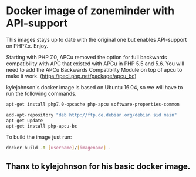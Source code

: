 # Docker image of zoneminder with API-support
This images stays up to date with the original one but enables API-support on PHP7.x. Enjoy.

Starting with PHP 7.0, APCu removed the option for full backwards compatibility with APC that existed with APCu in PHP 5.5 and 5.6.
You will need to add the APCu Backwards Compatiblity Module on top of apcu to make it work. (https://pecl.php.net/package/apcu_bc)

kylejohnson's docker image is based on Ubuntu 16.04, so we will have to run the following commands.
```sh
apt-get install php7.0-opcache php-apcu software-properties-common

add-apt-repository "deb http://ftp.de.debian.org/debian sid main"
apt-get update
apt-get install php-apcu-bc
```
  
To build the image just run:
```sh
docker build -t [username]/[imagename] .
```

## Thanx to kylejohnson for his basic docker image.
